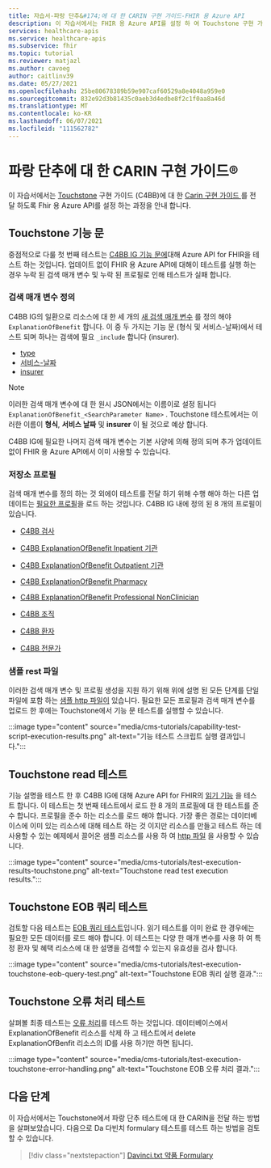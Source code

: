 ```yaml
---
title: 자습서-파랑 단추&#174;에 대 한 CARIN 구현 가이드-FHIR 용 Azure API
description: 이 자습서에서는 FHIR 용 Azure API를 설정 하 여 Touchstone 구현 가이드 (C4BB)에 대 한 CARIN 구현 가이드를 전달 하는 단계를 안내 합니다.
services: healthcare-apis
ms.service: healthcare-apis
ms.subservice: fhir
ms.topic: tutorial
ms.reviewer: matjazl
ms.author: cavoeg
author: caitlinv39
ms.date: 05/27/2021
ms.openlocfilehash: 25be80678389b59e907caf60529a8e4048a959e0
ms.sourcegitcommit: 832e92d3b81435c0aeb3d4edbe8f2c1f0aa8a46d
ms.translationtype: MT
ms.contentlocale: ko-KR
ms.lasthandoff: 06/07/2021
ms.locfileid: "111562782"
---
```

# <a name="carin-implementation-guide-for-blue-button174"></a>파랑 단추에 대 한 CARIN 구현 가이드&#174;

이 자습서에서는 [Touchstone](https://touchstone.aegis.net/touchstone/) 구현 가이드 (C4BB)에 대 한 [Carin 구현 가이드 ](https://build.fhir.org/ig/HL7/carin-bb/index.html) 를 전달 하도록 Fhir 용 Azure API를 설정 하는 과정을 안내 합니다.

## <a name="touchstone-capability-statement"></a>Touchstone 기능 문

중점적으로 다룰 첫 번째 테스트는 [C4BB IG 기능 문에](https://touchstone.aegis.net/touchstone/testdefinitions?selectedTestGrp=/FHIRSandbox/CARIN/CARIN-4-BlueButton/00-Capability&activeOnly=false&contentEntry=TEST_SCRIPTS)대해 Azure API for FHIR을 테스트 하는 것입니다. 업데이트 없이 FHIR 용 Azure API에 대해이 테스트를 실행 하는 경우 누락 된 검색 매개 변수 및 누락 된 프로필로 인해 테스트가 실패 합니다. 


### <a name="define-search-parameters"></a>검색 매개 변수 정의

C4BB IG의 일환으로 리소스에 대 한 세 개의 [새 검색 매개 변수](how-to-do-custom-search.md) 를 정의 해야 `ExplanationOfBenefit` 합니다. 이 중 두 가지는 기능 문 (형식 및 서비스-날짜)에서 테스트 되며 하나는 검색에 필요 `_include` 합니다 (insurer).  

* [type](https://build.fhir.org/ig/HL7/carin-bb/SearchParameter-explanationofbenefit-type.json)
* [서비스-날짜](https://build.fhir.org/ig/HL7/carin-bb/SearchParameter-explanationofbenefit-service-date.json)
* [insurer](https://build.fhir.org/ig/HL7/carin-bb/SearchParameter-explanationofbenefit-insurer.json)

> [!NOTE]
> 이러한 검색 매개 변수에 대 한 원시 JSON에서는 이름이로 설정 됩니다 `ExplanationOfBenefit_<SearchParameter Name>` . Touchstone 테스트에서는 이러한 이름이 **형식**, **서비스 날짜** 및 **insurer** 이 될 것으로 예상 합니다.  
 
C4BB IG에 필요한 나머지 검색 매개 변수는 기본 사양에 의해 정의 되며 추가 업데이트 없이 FHIR 용 Azure API에서 이미 사용할 수 있습니다.
 
### <a name="store-profiles"></a>저장소 프로필

검색 매개 변수를 정의 하는 것 외에이 테스트를 전달 하기 위해 수행 해야 하는 다른 업데이트는 [필요한 프로필](validation-against-profiles.md)을 로드 하는 것입니다. C4BB IG 내에 정의 된 8 개의 프로필이 있습니다. 

* [C4BB 검사](https://build.fhir.org/ig/HL7/carin-bb/StructureDefinition-C4BB-Coverage.html) 

* [C4BB ExplanationOfBenefit Inpatient 기관](https://build.fhir.org/ig/HL7/carin-bb/StructureDefinition-C4BB-ExplanationOfBenefit-Inpatient-Institutional.html) 

* [C4BB ExplanationOfBenefit Outpatient 기관](https://build.fhir.org/ig/HL7/carin-bb/StructureDefinition-C4BB-ExplanationOfBenefit-Outpatient-Institutional.html) 

* [C4BB ExplanationOfBenefit Pharmacy](https://build.fhir.org/ig/HL7/carin-bb/StructureDefinition-C4BB-ExplanationOfBenefit-Pharmacy.html) 

* [C4BB ExplanationOfBenefit Professional NonClinician](https://build.fhir.org/ig/HL7/carin-bb/StructureDefinition-C4BB-ExplanationOfBenefit-Professional-NonClinician.html) 

* [C4BB 조직](https://build.fhir.org/ig/HL7/carin-bb/StructureDefinition-C4BB-Organization.html) 

* [C4BB 환자](https://build.fhir.org/ig/HL7/carin-bb/StructureDefinition-C4BB-Patient.html) 

* [C4BB 전문가](https://build.fhir.org/ig/HL7/carin-bb/StructureDefinition-C4BB-Practitioner.html) 

### <a name="sample-rest-file"></a>샘플 rest 파일

이러한 검색 매개 변수 및 프로필 생성을 지원 하기 위해 위에 설명 된 모든 단계를 단일 파일에 포함 하는 [샘플 http 파일이](https://github.com/microsoft/fhir-server/blob/main/docs/rest/C4BB/C4BB.http) 있습니다. 필요한 모든 프로필과 검색 매개 변수를 업로드 한 후에는 Touchstone에서 기능 문 테스트를 실행할 수 있습니다.

:::image type="content" source="media/cms-tutorials/capability-test-script-execution-results.png" alt-text="기능 테스트 스크립트 실행 결과입니다.":::

## <a name="touchstone-read-test"></a>Touchstone read 테스트

기능 설명을 테스트 한 후 C4BB IG에 대해 Azure API for FHIR의 [읽기 기능](https://touchstone.aegis.net/touchstone/testdefinitions?selectedTestGrp=/FHIRSandbox/CARIN/CARIN-4-BlueButton/01-Read&activeOnly=false&contentEntry=TEST_SCRIPTS) 을 테스트 합니다. 이 테스트는 첫 번째 테스트에서 로드 한 8 개의 프로필에 대 한 테스트를 준수 합니다. 프로필을 준수 하는 리소스를 로드 해야 합니다. 가장 좋은 경로는 데이터베이스에 이미 있는 리소스에 대해 테스트 하는 것 이지만 리소스를 만들고 테스트 하는 데 사용할 수 있는 예제에서 끌어온 샘플 리소스를 사용 하 여 [http 파일](https://github.com/microsoft/fhir-server/blob/main/docs/rest/C4BB/C4BB_Sample_Resources.http) 을 사용할 수 있습니다.

:::image type="content" source="media/cms-tutorials/test-execution-results-touchstone.png" alt-text="Touchstone read test execution results.":::

## <a name="touchstone-eob-query-test"></a>Touchstone EOB 쿼리 테스트

검토할 다음 테스트는 [EOB 쿼리 테스트](https://touchstone.aegis.net/touchstone/testdefinitions?selectedTestGrp=/FHIRSandbox/CARIN/CARIN-4-BlueButton/02-EOBQuery&activeOnly=false&contentEntry=TEST_SCRIPTS)입니다. 읽기 테스트를 이미 완료 한 경우에는 필요한 모든 데이터를 로드 해야 합니다. 이 테스트는 다양 한 매개 변수를 사용 하 여 특정 환자 및 혜택 리소스에 대 한 설명을 검색할 수 있는지 유효성을 검사 합니다.

:::image type="content" source="media/cms-tutorials/test-execution-touchstone-eob-query-test.png" alt-text="Touchstone EOB 쿼리 실행 결과.":::

## <a name="touchstone-error-handling-test"></a>Touchstone 오류 처리 테스트

살펴볼 최종 테스트는 [오류 처리](https://touchstone.aegis.net/touchstone/testdefinitions?selectedTestGrp=/FHIRSandbox/CARIN/CARIN-4-BlueButton/99-ErrorHandling&activeOnly=false&contentEntry=TEST_SCRIPTS)를 테스트 하는 것입니다. 데이터베이스에서 ExplanationOfBenefit 리소스를 삭제 하 고 테스트에서 delete ExplanationOfBenfit 리소스의 ID를 사용 하기만 하면 됩니다.

:::image type="content" source="media/cms-tutorials/test-execution-touchstone-error-handling.png" alt-text="Touchstone EOB 오류 처리 결과.":::


## <a name="next-steps"></a>다음 단계

이 자습서에서는 Touchstone에서 파랑 단추 테스트에 대 한 CARIN을 전달 하는 방법을 살펴보았습니다. 다음으로 Da 다빈치 formulary 테스트를 테스트 하는 방법을 검토할 수 있습니다.

>[!div class="nextstepaction"]
>[Davinci.txt 약품 Formulary](davinci-drug-formulary-tutorial.md)       
 